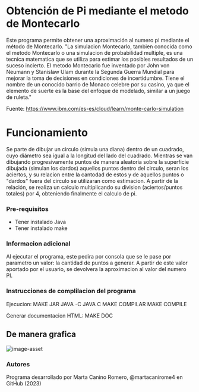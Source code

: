 # Obtención de Pi mediante el metodo de Montecarlo #

Este programa permite obtener una aproximación al numero pi mediante el método de Montecarlo.
"La simulacion Montecarlo, tambien conocida como el metodo Montecarlo o una simulacion de probabilidad multiple, es una tecnica matematica que se
utiliza para estimar los posibles resultados de un suceso incierto. El metodo Montecarlo fue inventado por John von Neumann y Stanislaw Ulam durante 
la Segunda Guerra Mundial para mejorar la toma de decisiones en condiciones de incertidumbre. Tiene el nombre de un conocido barrio de Monaco celebre 
por su casino, ya que el elemento de suerte es la base del enfoque de modelado, similar a un juego de ruleta."

Fuente: https://www.ibm.com/es-es/cloud/learn/monte-carlo-simulation

# Funcionamiento #
Se parte de dibujar un circulo (simula una diana) dentro de un cuadrado, cuyo diámetro sea igual a la longitud del lado del cuadrado. 
Mientras se van dibujando progresivamente puntos de manera aleatoria sobre la superficie dibujada (simulan los dardos)
aquellos puntos dentro del circulo, seran los aciertos, y su relacion entre la cantodad de estos y de aquellos puntos o "dardos" fuera
del circulo se utilizaran como estimacion. A partir de la relación, se realiza un calculo multiplicando su division (aciertos/puntos totales) por 4,
obteniendo finalmente el calculo de pi.

### Pre-requisitos ###
- Tener instalado Java
- Tener instalado make

### Informacion adicional ###
Al ejecutar el programa, este pedira por consola que se le pase por parametro un valor: la cantidad de puntos a generar.
A partir de este valor aportado por el usuario, se devolvera la aproximacion al valor del numero PI.

### Instrucciones de complilacion del programa ###
Ejecucion:
MAKE JAR
JAVA -C
JAVA C
MAKE COMPILAR
MAKE COMPILE

Generar documentacion HTML: MAKE DOC

## De manera grafica ##

![image-asset](https://user-images.githubusercontent.com/50625677/219369902-385168a8-8b7d-48da-898d-e06e144d280c.png)

### Autores ###
Programa desarrollado por Marta Canino Romero, @martacanirome4 en GitHub (2023)

